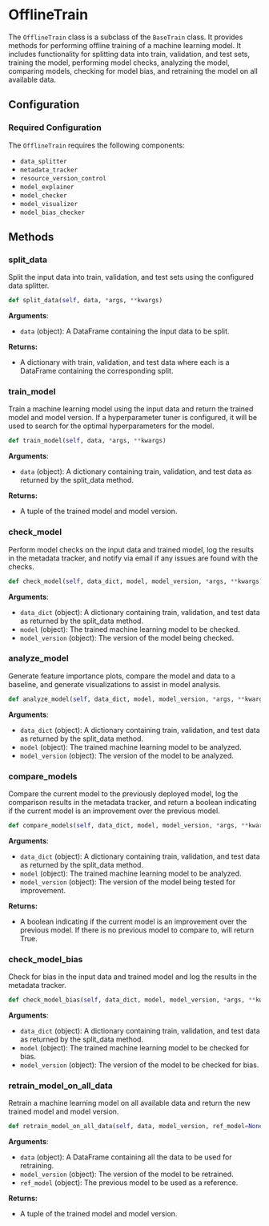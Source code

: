 # OfflineTrain

The `OfflineTrain` class is a subclass of the `BaseTrain` class. It provides methods for performing offline training of a machine learning model. It includes functionality for splitting data into train, validation, and test sets, training the model, performing model checks, analyzing the model, comparing models, checking for model bias, and retraining the model on all available data.
## Configuration 

### Required Configuration 

The `OfflineTrain` requires the following components: 

- `data_splitter`
- `metadata_tracker`
- `resource_version_control`
- `model_explainer`
- `model_checker`
- `model_visualizer`
- `model_bias_checker` 

## Methods

### split_data 
Split the input data into train, validation, and test sets using the configured data splitter.

```python
def split_data(self, data, *args, **kwargs)
```

**Arguments**:

- `data` (object): A DataFrame containing the input data to be split.

**Returns:**

- A dictionary with train, validation, and test data where each is a DataFrame containing the corresponding split.

### train_model 
Train a machine learning model using the input data and return the trained model and model version. If a hyperparameter tuner is configured, it will be used to search for the optimal hyperparameters for the model.

```python 
def train_model(self, data, *args, **kwargs)
```

**Arguments**:

- `data` (object): A dictionary containing train, validation, and test data as returned by the split_data method.

**Returns:**

- A tuple of the trained model and model version.


### check_model 
Perform model checks on the input data and trained model, log the results in the metadata tracker, and notify via email if any issues are found with the checks.

```python 
def check_model(self, data_dict, model, model_version, *args, **kwargs)
```

**Arguments**:

- `data_dict` (object): A dictionary containing train, validation, and test data as returned by the split_data method.
- `model` (object): The trained machine learning model to be checked.
- `model_version` (object): The version of the model being checked.


### analyze_model 
Generate feature importance plots, compare the model and data to a baseline, and generate visualizations to assist in model analysis.

```python 
def analyze_model(self, data_dict, model, model_version, *args, **kwargs)
```

**Arguments**:

- `data_dict` (object): A dictionary containing train, validation, and test data as returned by the split_data method.
- `model` (object): The trained machine learning model to be analyzed.
- `model_version` (object): The version of the model to be analyzed.


### compare_models 
Compare the current model to the previously deployed model, log the comparison results in the metadata tracker, and return a boolean indicating if the current model is an improvement over the previous model.

```python 
def compare_models(self, data_dict, model, model_version, *args, **kwargs)
```

**Arguments**:

- `data_dict` (object): A dictionary containing train, validation, and test data as returned by the split_data method.
- `model` (object): The trained machine learning model to be analyzed.
- `model_version` (object): The version of the model being tested for improvement.

**Returns:**

- A boolean indicating if the current model is an improvement over the previous model. If there is no previous model to compare to, will return True.


### check_model_bias 
Check for bias in the input data and trained model and log the results in the metadata tracker.

```python 
def check_model_bias(self, data_dict, model, model_version, *args, **kwargs)
```


**Arguments**:

- `data_dict` (object): A dictionary containing train, validation, and test data as returned by the split_data method.
- `model` (object): The trained machine learning model to be checked for bias.
- `model_version` (object): The version of the model to be checked for bias.


### retrain_model_on_all_data 
Retrain a machine learning model on all available data and return the new trained model and model version.

```python 
def retrain_model_on_all_data(self, data, model_version, ref_model=None)
```

**Arguments**:

- `data` (object): A DataFrame containing all the data to be used for retraining.
- `model_version` (object): The version of the model to be retrained.
- `ref_model` (object): The previous model to be used as a reference.

**Returns:**

- A tuple of the trained model and model version.

